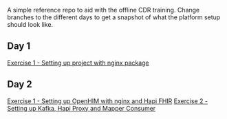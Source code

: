 A simple reference repo to aid with the offline CDR training. Change branches to the different days to get a snapshot of what the platform setup should look like.

## Day 1
[Exercise 1 - Setting up project with nginx package](instructions/day1-part-1.md)

## Day 2
[Exercise 1 - Setting up OpenHIM with nginx and Hapi FHIR](instructions/day2-part-1.md)
[Exercise 2 - Setting up Kafka, Hapi Proxy and Mapper Consumer](instructions/day2-part-2.md)